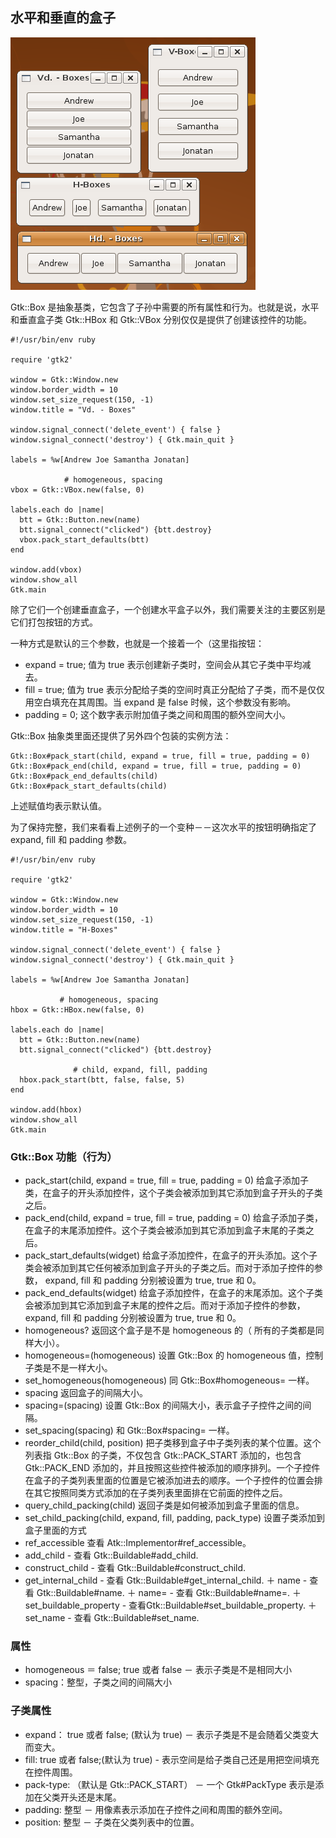 ## 水平和垂直的盒子

![contwidg-hwbox](contwidg-hwbox.png)

Gtk::Box 是抽象基类，它包含了子孙中需要的所有属性和行为。也就是说，水平和垂直盒子类 Gtk::HBox 和 Gtk::VBox 分别仅仅是提供了创建该控件的功能。

	#!/usr/bin/env ruby
	
	require 'gtk2'
	
	window = Gtk::Window.new
	window.border_width = 10
	window.set_size_request(150, -1)
	window.title = "Vd. - Boxes"
	
	window.signal_connect('delete_event') { false }
	window.signal_connect('destroy') { Gtk.main_quit }
	
	labels = %w[Andrew Joe Samantha Jonatan]
	
	            # homogeneous, spacing
	vbox = Gtk::VBox.new(false, 0)
	
	labels.each do |name|
	  btt = Gtk::Button.new(name)
	  btt.signal_connect("clicked") {btt.destroy}
	  vbox.pack_start_defaults(btt) 
	end
	
	window.add(vbox)
	window.show_all
	Gtk.main

除了它们一个创建垂直盒子，一个创建水平盒子以外，我们需要关注的主要区别是它们打包按钮的方式。

一种方式是默认的三个参数，也就是一个接着一个（这里指按钮：

+ expand = true; 值为 true 表示创建新子类时，空间会从其它子类中平均减去。
+ fill = true; 值为 true 表示分配给子类的空间时真正分配给了子类，而不是仅仅用空白填充在其周围。当 expand 是 false 时候，这个参数没有影响。
+ padding = 0; 这个数字表示附加值子类之间和周围的额外空间大小。

Gtk::Box 抽象类里面还提供了另外四个包装的实例方法：

	Gtk::Box#pack_start(child, expand = true, fill = true, padding = 0)
	Gtk::Box#pack_end(child, expand = true, fill = true, padding = 0)
	Gtk::Box#pack_end_defaults(child)
	Gtk::Box#pack_start_defaults(child)
	
上述赋值均表示默认值。

为了保持完整，我们来看看上述例子的一个变种－－这次水平的按钮明确指定了 expand, fill 和 padding 参数。

	#!/usr/bin/env ruby
	
	require 'gtk2'
	
	window = Gtk::Window.new
	window.border_width = 10
	window.set_size_request(150, -1)
	window.title = "H-Boxes"
	
	window.signal_connect('delete_event') { false }
	window.signal_connect('destroy') { Gtk.main_quit }
	
	labels = %w[Andrew Joe Samantha Jonatan]
	
	           # homogeneous, spacing
	hbox = Gtk::HBox.new(false, 0)
	
	labels.each do |name|
	  btt = Gtk::Button.new(name)
	  btt.signal_connect("clicked") {btt.destroy}
	
	              # child, expand, fill, padding
	  hbox.pack_start(btt, false, false, 5)
	end
	
	window.add(hbox)
	window.show_all
	Gtk.main

### Gtk::Box 功能（行为）

+ pack_start(child, expand = true, fill = true, padding = 0) 给盒子添加子类，在盒子的开头添加控件，这个子类会被添加到其它添加到盒子开头的子类之后。
+ pack_end(child, expand = true, fill = true, padding = 0) 给盒子添加子类，在盒子的末尾添加控件。这个子类会被添加到其它添加到盒子末尾的子类之后。
+ pack_start_defaults(widget) 给盒子添加控件，在盒子的开头添加。这个子类会被添加到其它任何被添加到盒子开头的子类之后。而对于添加子控件的参数， expand, fill 和 padding 分别被设置为 true, true 和 0。
+ pack_end_defaults(widget) 给盒子添加控件，在盒子的末尾添加。这个子类会被添加到其它添加到盒子末尾的控件之后。而对于添加子控件的参数，expand, fill 和 padding 分别被设置为 true, true 和 0。
+ homogeneous? 返回这个盒子是不是 homogeneous 的（ 所有的子类都是同样大小）。
+ homogeneous=(homogeneous) 设置 Gtk::Box 的 homogeneous 值，控制子类是不是一样大小。
+ set_homogeneous(homogeneous) 同 Gtk::Box#homogeneous= 一样。
+ spacing 返回盒子的间隔大小。
+ spacing=(spacing) 设置 Gtk::Box 的间隔大小，表示盒子子控件之间的间隔。
+ set_spacing(spacing) 和 Gtk::Box#spacing= 一样。
+ reorder_child(child, position) 把子类移到盒子中子类列表的某个位置。这个列表指 Gtk::Box 的子类，不仅包含 Gtk::PACK_START 添加的，也包含 Gtk::PACK_END 添加的，并且按照这些控件被添加的顺序排列。一个子控件在盒子的子类列表里面的位置是它被添加进去的顺序。一个子控件的位置会排在其它按照同类方式添加的在子类列表里面排在它前面的控件之后。
+ query_child_packing(child) 返回子类是如何被添加到盒子里面的信息。
+ set_child_packing(child, expand, fill, padding, pack_type) 设置子类添加到盒子里面的方式
+ ref_accessible 查看 Atk::Implementor#ref_accessible。
+ add_child - 查看 Gtk::Buildable#add_child.
+ construct_child - 查看 Gtk::Buildable#construct_child.
+ get_internal_child - 查看 Gtk::Buildable#get_internal_child.
＋ name - 查看 Gtk::Buildable#name.
＋ name= - 查看 Gtk::Buildable#name=.
＋ set_buildable_property - 查看Gtk::Buildable#set_buildable_property.
＋ set_name - 查看 Gtk::Buildable#set_name.	

### 属性

+ homogeneous ＝ false; true 或者 false － 表示子类是不是相同大小
+ spacing：整型，子类之间的间隔大小

### 子类属性

+ expand： true 或者 false; (默认为 true) － 表示子类是不是会随着父类变大而变大。
+ fill: true 或者 false;(默认为 true) - 表示空间是给子类自己还是用把空间填充在控件周围。
+ pack-type: （默认是 Gtk::PACK_START） － 一个 Gtk#PackType 表示是添加在父类开头还是末尾。
+ padding: 整型 － 用像素表示添加在子控件之间和周围的额外空间。
+ position: 整型 － 子类在父类列表中的位置。